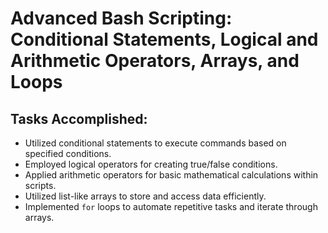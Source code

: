 # Advanced Bash Scripting: Conditional Statements, Logical and Arithmetic Operators, Arrays, and Loops

## Tasks Accomplished: 

- Utilized conditional statements to execute commands based on specified conditions.
- Employed logical operators for creating true/false conditions.
- Applied arithmetic operators for basic mathematical calculations within scripts.
- Utilized list-like arrays to store and access data efficiently.
- Implemented `for` loops to automate repetitive tasks and iterate through arrays.